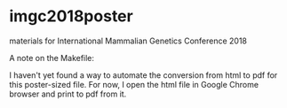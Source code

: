 # imgc2018poster
materials for International Mammalian Genetics Conference 2018


A note on the Makefile:

I haven't yet found a way to automate the conversion from html to pdf for this poster-sized file. For now, I open the html file in Google Chrome browser and print to pdf from it.

